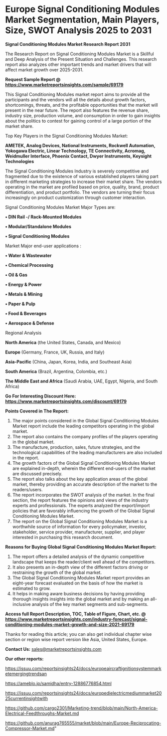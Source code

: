 # Europe Signal Conditioning Modules Market Segmentation, Main Players, Size, SWOT Analysis 2025 to 2031

<strong>Signal Conditioning Modules Market Research Report 2031</strong>

The Research Report on Signal Conditioning Modules Market is a Skillful and Deep Analysis of the Present Situation and Challenges. This research report also analyzes other important trends and market drivers that will affect market growth over 2025-2031.

<strong>Request Sample Report @ <a href=https://www.marketreportsinsights.com/sample/69179>https://www.marketreportsinsights.com/sample/69179</a></strong>

This Signal Conditioning Modules market report aims to provide all the participants and the vendors will all the details about growth factors, shortcomings, threats, and the profitable opportunities that the market will present in the near future. The report also features the revenue share, industry size, production volume, and consumption in order to gain insights about the politics to contest for gaining control of a large portion of the market share.

Top Key Players in the Signal Conditioning Modules Market:

<strong>AMETEK, Analog Devices, National Instruments, Rockwell Automation, Yokogawa Electric, Linear Technology, TE Connectivity, Acromag, Weidmuller Interface, Phoenix Contact, Dwyer Instruments, Keysight Technologies</strong>

The Signal Conditioning Modules Industry is severely competitive and fragmented due to the existence of various established players taking part in different marketing strategies to increase their market share. The vendors operating in the market are profiled based on price, quality, brand, product differentiation, and product portfolio. The vendors are turning their focus increasingly on product customization through customer interaction.

Signal Conditioning Modules Market Major Types are:

<strong>• DIN Rail -/ Rack-Mounted Modules

• Modular/Standalone Modules

• Signal Conditioning Modules</strong>

Market Major end-user applications :

<strong>• Water & Wastewater

• Chemical Processing

• Oil & Gas

• Energy & Power

• Metals & Mining

• Paper & Pulp

• Food & Beverages

• Aerospace & Defense</strong>

Regional Analysis

</u><strong><b>North America</b></strong> (the United States, Canada, and Mexico)

<strong><b>Europe </b></strong>(Germany, France, UK, Russia, and Italy)

<strong><b>Asia-Pacific</b></strong> (China, Japan, Korea, India, and Southeast Asia)

<strong><b>South America</b></strong> (Brazil, Argentina, Colombia, etc.)

<strong><b>The Middle East and Africa</b></strong> (Saudi Arabia, UAE, Egypt, Nigeria, and South Africa)

<strong>Go For Interesting Discount Here: <a href=https://www.marketreportsinsights.com/discount/69179>https://www.marketreportsinsights.com/discount/69179</a></strong>

<strong>Points Covered in The Report:</strong>
<ol>
  <li>The major points considered in the Global Signal Conditioning Modules Market report include the leading competitors operating in the global market.</li>
  <li>The report also contains the company profiles of the players operating in the global market.</li>
  <li>The manufacture, production, sales, future strategies, and the technological capabilities of the leading manufacturers are also included in the report.</li>
  <li>The growth factors of the Global Signal Conditioning Modules Market are explained in-depth, wherein the different end-users of the market are discussed precisely.</li>
  <li>The report also talks about the key application areas of the global market, thereby providing an accurate description of the market to the readers/users.</li>
  <li>The report incorporates the SWOT analysis of the market. In the final section, the report features the opinions and views of the industry experts and professionals. The experts analyzed the export/import policies that are favorably influencing the growth of the Global Signal Conditioning Modules Market.</li>
  <li>The report on the Global Signal Conditioning Modules Market is a worthwhile source of information for every policymaker, investor, stakeholder, service provider, manufacturer, supplier, and player interested in purchasing this research document.</li>
</ol>
<strong>Reasons for Buying Global Signal Conditioning Modules Market Report:</strong>

<ol>
  <li>The report offers a detailed analysis of the dynamic competitive landscape that keeps the reader/client well ahead of the competitors.</li>
  <li>It also presents an in-depth view of the different factors driving or restraining the growth of the global market.</li>
  <li>The Global Signal Conditioning Modules Market report provides an eight-year forecast evaluated on the basis of how the market is estimated to grow.</li>
  <li>It helps in making aware business decisions by having providing thorough insights insights into the global market and by making an all-inclusive analysis of the key market segments and sub-segments.</li>
</ol>
<strong>Access full Report Description, TOC, Table of Figure, Chart, etc. @ <a href=https://www.marketreportsinsights.com/industry-forecast/signal-conditioning-modules-market-growth-and-size-2021-69179>https://www.marketreportsinsights.com/industry-forecast/signal-conditioning-modules-market-growth-and-size-2021-69179</a></strong>


Thanks for reading this article; you can also get individual chapter wise section or region wise report version like Asia, United States, Europe.

<strong>Contact Us:</strong>
sales@marketreportsinsights.com

<strong>Our other reports:</strong>

<a href=https://issuu.com/reportsinsights24/docs/europeaircraftignitionsystemmarketemergingtrendsan>https://issuu.com/reportsinsights24/docs/europeaircraftignitionsystemmarketemergingtrendsan</a>

<a href=https://ameblo.jp/samidha/entry-12886776854.html>https://ameblo.jp/samidha/entry-12886776854.html</a>

<a href=https://issuu.com/reportsinsights24/docs/europedielectricmediummarket2025currentinsightwith>https://issuu.com/reportsinsights24/docs/europedielectricmediummarket2025currentinsightwith</a>

<a href=https://github.com/cargo2301/Marketing-trend/blob/main/North-America-Electrical-Feedthroughs-Market.md>https://github.com/cargo2301/Marketing-trend/blob/main/North-America-Electrical-Feedthroughs-Market.md</a>

<a href=https://github.com/anurag765555/market/blob/main/Europe-Reciprocating-Compressor-Market.md>https://github.com/anurag765555/market/blob/main/Europe-Reciprocating-Compressor-Market.md</a>"
